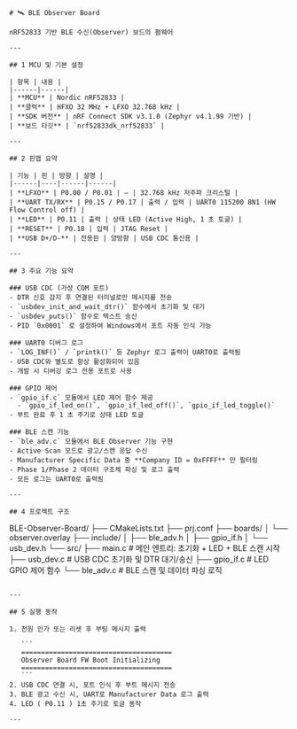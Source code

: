 ```
# 🛰️ BLE Observer Board 

nRF52833 기반 BLE 수신(Observer) 보드의 펌웨어

---

## 1 MCU 및 기본 설정

| 항목 | 내용 |
|------|------|
| **MCU** | Nordic nRF52833 |
| **클럭** | HFXO 32 MHz + LFXO 32.768 kHz |
| **SDK 버전** | nRF Connect SDK v3.1.0 (Zephyr v4.1.99 기반) |
| **보드 타깃** | `nrf52833dk_nrf52833` |

---

## 2 핀맵 요약

| 기능 | 핀 | 방향 | 설명 |
|------|----|------|------|
| **LFXO** | P0.00 / P0.01 | — | 32.768 kHz 저주파 크리스털 |
| **UART TX/RX** | P0.15 / P0.17 | 출력 / 입력 | UART0 115200 8N1 (HW Flow Control off) |
| **LED** | P0.11 | 출력 | 상태 LED (Active High, 1 초 토글) |
| **RESET** | P0.18 | 입력 | JTAG Reset |
| **USB D+/D-** | 전용핀 | 양방향 | USB CDC 통신용 |

---

## 3 주요 기능 요약

### USB CDC (가상 COM 포트)
- DTR 신호 감지 후 연결된 터미널로만 메시지를 전송  
- `usbdev_init_and_wait_dtr()` 함수에서 초기화 및 대기  
- `usbdev_puts()` 함수로 텍스트 송신  
- PID `0x0001` 로 설정하여 Windows에서 포트 자동 인식 가능  

### UART0 디버그 로그
- `LOG_INF()` / `printk()` 등 Zephyr 로그 출력이 UART0로 출력됨  
- USB CDC와 별도로 항상 활성화되어 있음  
- 개발 시 디버깅 로그 전용 포트로 사용  

### GPIO 제어
- `gpio_if.c` 모듈에서 LED 제어 함수 제공  
  - `gpio_if_led_on()`, `gpio_if_led_off()`, `gpio_if_led_toggle()`
- 부트 완료 후 1 초 주기로 상태 LED 토글  

### BLE 스캔 기능
- `ble_adv.c` 모듈에서 BLE Observer 기능 구현  
- Active Scan 모드로 광고/스캔 응답 수신  
- Manufacturer Specific Data 중 **Company ID = 0xFFFF** 만 필터링  
- Phase 1/Phase 2 데이터 구조체 파싱 및 로그 출력  
- 모든 로그는 UART0로 출력됨  

---

## 4 프로젝트 구조

```

BLE-Observer-Board/
├── CMakeLists.txt
├── prj.conf
├── boards/
│   └── observer.overlay
├── include/
│   ├── ble_adv.h
│   ├── gpio_if.h
│   └── usb_dev.h
└── src/
    ├── main.c          # 메인 엔트리: 초기화 + LED + BLE 스캔 시작
    ├── usb_dev.c       # USB CDC 초기화 및 DTR 대기/송신
    ├── gpio_if.c       # LED GPIO 제어 함수
    └── ble_adv.c       # BLE 스캔 및 데이터 파싱 로직

````

---

## 5 실행 동작

1. 전원 인가 또는 리셋 후 부팅 메시지 출력

   ```
   ======================================
   Observer Board FW Boot Initializing
   ======================================
   ```
2. USB CDC 연결 시, 포트 인식 후 부트 메시지 전송
3. BLE 광고 수신 시, UART로 Manufacturer Data 로그 출력
4. LED ( P0.11 ) 1초 주기로 토글 동작

---


